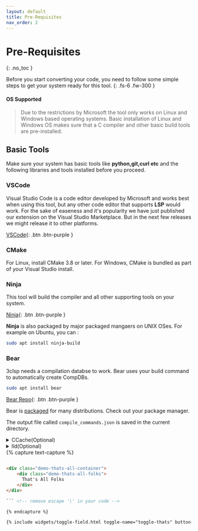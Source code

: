 ```yaml
---
layout: default
title: Pre-Requisites
nav_order: 2
---
```


# Pre-Requisites
{: .no_toc }

Before you start converting your code, you need to follow some simple steps to get your system ready for this tool.
{: .fs-6 .fw-300 }

#### [](#header-4) OS Supported

> Due to the restrictions by Microsoft the tool only works on Linux and Windows based operating systems.
> Basic installation of Linux and Windows OS makes sure that a C compiler and other basic build tools are pre-installed.

## [](#header-2) Basic Tools

Make sure your system has basic tools like **python,git,curl etc** and the following libraries and tools installed before you proceed.

### [](#header-3)VSCode
Visual Studio Code is a code editor developed by Microsoft and works best when using this tool, but any other code editor that supports **LSP** would work. For the sake of easeness and it's popularity we have just published our extension on the Visual Studio Marketplace. But in the next few releases we might release it to other platforms.

[VSCode](https://code.visualstudio.com/download){: .btn .btn-purple }

### [](#header-3)CMake

For Linux, install CMake 3.8 or later. For Windows, CMake is bundled as part of your Visual Studio install.

### [](#header-3)Ninja

This tool will build the compiler and all other supporting tools on your system.

[Ninja](https://github.com/ninja-build/ninja/releases){: .btn .btn-purple }

**Ninja** is also packaged by major packaged mangaers on UNIX OSes. For example on Ubuntu, you can :

```sh
sudo apt install ninja-build
```
### [](#header-3)Bear
3clsp needs a compilation databse to work. Bear uses your build command to automatically create CompDBs.

```sh
sudo apt install bear
```
[Bear Repo](https://github.com/rizsotto/Bear){: .btn .btn-purple }

Bear is [packaged](https://repology.org/project/bear/versions) for many distributions. Check out your package manager.

The output file called `compile_commands.json` is saved in the current directory.


<details>
    <summary>CCache(Optional)</summary>
    Install ccache to speed up the compiler build on Linux.

```sh
sudo apt install ccache
```

</details>


<details>
    <summary>lld(Optional)</summary>
    LLD is a new, high-performance linker.

```sh
sudo apt update
sudo apt install lld
```

</details>
{% capture text-capture %}

```html

<div class="demo-thats-all-container">  
    <div class="demo-thats-all-folks">
      That's All Folks
    </div>
</div>

``` <!-- remove escape '\' in your code -->

{% endcapture %}

{% include widgets/toggle-field.html toggle-name="toggle-thats" button-text="Cod for Thats All Folks" toggle-text=text-capture  footer="cheers!" %}
